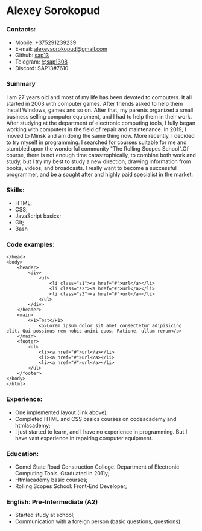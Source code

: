 # Alexey Sorokopud

### Contacts:
* Mobile: +375291239239
* E-mail: alexeysorokopud@gmail.com
* Github: [sap13](https://github.com/sap13)
* Telegram: [@sap1308](https://t.me/sap1308)
* Discord:  SAP13#7610
 
 ### Summary
 I am 27 years old and most of my life has been devoted to computers. It all started in 2003 with computer games. After friends asked to help them install Windows, games and so on. After that, my parents organized a small business selling computer equipment, and I had to help them in their work. After studying at the department of electronic computing tools, I fully began working with computers in the field of repair and maintenance. In 2019, I moved to Minsk and am doing the same thing now. More recently, I decided to try myself in programming. I searched for courses suitable for me and stumbled upon the wonderful community "The Rolling Scopes School".Of course, there is not enough time catastrophically, to combine both work and study, but I try my best to study a new direction, drawing information from books, videos, and broadcasts. I really want to become a successful programmer, and be a sought after and highly paid specialist in the market.

### Skills:
* HTML;
* CSS;
* JavaScript basics;
* Git; 
* Bash

### Code examples:

```
</head>
<body>
    <header>
        <div>
            <ul>
                <li class="s1"><a href="#">url</a></li>
                <li class="s2"><a href="#">url</a></li>
                <li class="s3"><a href="#">url</a></li>
            </ul>
        </div>
    </header>
    <main>
        <H1>Test</H1>
            <p>Lorem ipsum dolor sit amet consectetur adipisicing elit. Qui possimus rem nobis animi quos. Ratione, ullam rerum</p>
    </main> 
    <footer>
        <ul>
            <li><a href="#">url</a></li>
            <li><a href="#">url</a></li>
            <li><a href="#">url</a></li>
        </ul>
    </footer>
</body>
</html> 

```

### Experience:
* One implemented layout (link above); 
* Completed HTML and CSS basics courses on codeacademy and htmlacademy;
* I just started to learn, and I have no experience in programming. But I have vast experience in repairing computer equipment.

### Education:
* Gomel State Road Construction College. Department of Electronic Computing Tools. Graduated in 2011у;
* Htmlacademy basic courses;
* Rolling Scopes School: Front-End Developer;

### English: Pre-Intermediate (А2)
* Started study at school;
* Сommunication with a foreign person (basic questions, questions)